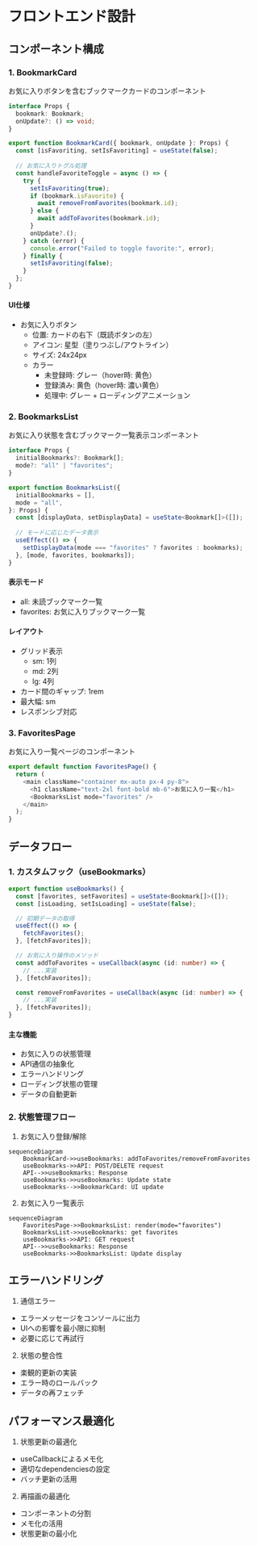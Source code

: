 # フロントエンド設計

## コンポーネント構成

### 1. BookmarkCard
お気に入りボタンを含むブックマークカードのコンポーネント

```typescript
interface Props {
  bookmark: Bookmark;
  onUpdate?: () => void;
}

export function BookmarkCard({ bookmark, onUpdate }: Props) {
  const [isFavoriting, setIsFavoriting] = useState(false);
  
  // お気に入りトグル処理
  const handleFavoriteToggle = async () => {
    try {
      setIsFavoriting(true);
      if (bookmark.isFavorite) {
        await removeFromFavorites(bookmark.id);
      } else {
        await addToFavorites(bookmark.id);
      }
      onUpdate?.();
    } catch (error) {
      console.error("Failed to toggle favorite:", error);
    } finally {
      setIsFavoriting(false);
    }
  };
}
```

#### UI仕様
- お気に入りボタン
  - 位置: カードの右下（既読ボタンの左）
  - アイコン: 星型（塗りつぶし/アウトライン）
  - サイズ: 24x24px
  - カラー
    - 未登録時: グレー（hover時: 黄色）
    - 登録済み: 黄色（hover時: 濃い黄色）
    - 処理中: グレー + ローディングアニメーション

### 2. BookmarksList
お気に入り状態を含むブックマーク一覧表示コンポーネント

```typescript
interface Props {
  initialBookmarks?: Bookmark[];
  mode?: "all" | "favorites";
}

export function BookmarksList({
  initialBookmarks = [],
  mode = "all",
}: Props) {
  const [displayData, setDisplayData] = useState<Bookmark[]>([]);
  
  // モードに応じたデータ表示
  useEffect(() => {
    setDisplayData(mode === "favorites" ? favorites : bookmarks);
  }, [mode, favorites, bookmarks]);
}
```

#### 表示モード
- all: 未読ブックマーク一覧
- favorites: お気に入りブックマーク一覧

#### レイアウト
- グリッド表示
  - sm: 1列
  - md: 2列
  - lg: 4列
- カード間のギャップ: 1rem
- 最大幅: sm
- レスポンシブ対応

### 3. FavoritesPage
お気に入り一覧ページのコンポーネント

```typescript
export default function FavoritesPage() {
  return (
    <main className="container mx-auto px-4 py-8">
      <h1 className="text-2xl font-bold mb-6">お気に入り一覧</h1>
      <BookmarksList mode="favorites" />
    </main>
  );
}
```

## データフロー

### 1. カスタムフック（useBookmarks）

```typescript
export function useBookmarks() {
  const [favorites, setFavorites] = useState<Bookmark[]>([]);
  const [isLoading, setIsLoading] = useState(false);

  // 初期データの取得
  useEffect(() => {
    fetchFavorites();
  }, [fetchFavorites]);

  // お気に入り操作のメソッド
  const addToFavorites = useCallback(async (id: number) => {
    // ...実装
  }, [fetchFavorites]);

  const removeFromFavorites = useCallback(async (id: number) => {
    // ...実装
  }, [fetchFavorites]);
}
```

#### 主な機能
- お気に入りの状態管理
- API通信の抽象化
- エラーハンドリング
- ローディング状態の管理
- データの自動更新

### 2. 状態管理フロー

1. お気に入り登録/解除
```mermaid
sequenceDiagram
    BookmarkCard->>useBookmarks: addToFavorites/removeFromFavorites
    useBookmarks->>API: POST/DELETE request
    API-->>useBookmarks: Response
    useBookmarks->>useBookmarks: Update state
    useBookmarks-->>BookmarkCard: UI update
```

2. お気に入り一覧表示
```mermaid
sequenceDiagram
    FavoritesPage->>BookmarksList: render(mode="favorites")
    BookmarksList->>useBookmarks: get favorites
    useBookmarks->>API: GET request
    API-->>useBookmarks: Response
    useBookmarks->>BookmarksList: Update display
```

## エラーハンドリング

1. 通信エラー
- エラーメッセージをコンソールに出力
- UIへの影響を最小限に抑制
- 必要に応じて再試行

2. 状態の整合性
- 楽観的更新の実装
- エラー時のロールバック
- データの再フェッチ

## パフォーマンス最適化

1. 状態更新の最適化
- useCallbackによるメモ化
- 適切なdependenciesの設定
- バッチ更新の活用

2. 再描画の最適化
- コンポーネントの分割
- メモ化の活用
- 状態更新の最小化
